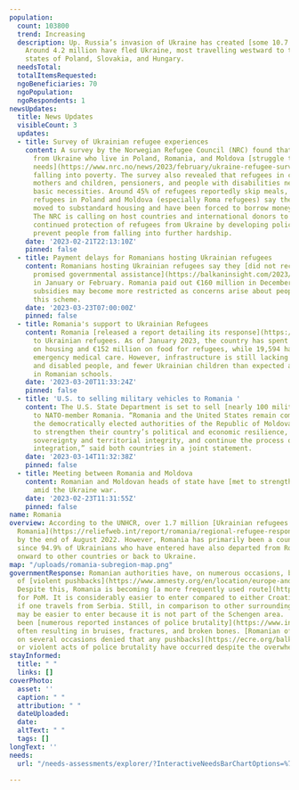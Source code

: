 ```yaml
---
population:
  count: 103800
  trend: Increasing
  description: Up. Russia’s invasion of Ukraine has created [some 10.7 million refugees](https://data2.unhcr.org/en/situations/ukraine/location?secret=unhcrrestricted).
    Around 4.2 million have fled Ukraine, most travelling westward to the bordering
    states of Poland, Slovakia, and Hungary.
  needsTotal: 
  totalItemsRequested: 
  ngoBeneficiaries: 70
  ngoPopulation: 
  ngoRespondents: 1
newsUpdates:
  title: News Updates
  visibleCount: 3
  updates:
  - title: Survey of Ukrainian refugee experiences
    content: A survey by the Norwegian Refugee Council (NRC) found that 68% of refugees
      from Ukraine who live in Poland, Romania, and Moldova [struggle to meet basic
      needs](https://www.nrc.no/news/2023/february/ukraine-refugee-survey/) and risk
      falling into poverty. The survey also revealed that refugees in collective centres,
      mothers and children, pensioners, and people with disabilities need help accessing
      basic necessities. Around 45% of refugees reportedly skip meals, while Ukrainian
      refugees in Poland and Moldova (especially Roma refugees) say they have been
      moved to substandard housing and have been forced to borrow money for survival.
      The NRC is calling on host countries and international donors to ensure the
      continued protection of refugees from Ukraine by developing policies that will
      prevent people from falling into further hardship.
    date: '2023-02-21T22:13:10Z'
    pinned: false
  - title: Payment delays for Romanians hosting Ukrainian refugees
    content: Romanians hosting Ukrainian refugees say they [did not receive their
      promised governmental assistance](https://balkaninsight.com/2023/03/23/romanians-hosting-ukrainian-refugees-complain-of-delay-in-payments/)
      in January or February. Romania paid out €160 million in December, but future
      subsidies may become more restricted as concerns arise about people abusing
      this scheme.
    date: '2023-03-23T07:00:00Z'
    pinned: false
  - title: Romania's support to Ukrainian Refugees
    content: Romania [released a report detailing its response](https://ec.europa.eu/migrant-integration/library-document/romania-report-national-response-those-displaced-ukraine_en)
      to Ukrainian refugees. As of January 2023, the country has spent €76 million
      on housing and €152 million on food for refugees, while 19,594 have received
      emergency medical care. However, infrastructure is still lacking for elderly
      and disabled people, and fewer Ukrainian children than expected are enrolled
      in Romanian schools.
    date: '2023-03-20T11:33:24Z'
    pinned: false
  - title: 'U.S. to selling military vehicles to Romania '
    content: The U.S. State Department is set to sell [nearly 100 military vehicles](https://www.rferl.org/a/romania-united-states-tactical-vehicles-sale/32318412.html)
      to NATO-member Romania. “Romania and the United States remain committed to supporting
      the democratically elected authorities of the Republic of Moldova in their efforts
      to strengthen their country’s political and economic resilience, defend its
      sovereignty and territorial integrity, and continue the process of European
      integration,” said both countries in a joint statement.
    date: '2023-03-14T11:32:38Z'
    pinned: false
  - title: Meeting between Romania and Moldova
    content: Romanian and Moldovan heads of state have [met to strengthen their relationship](https://apnews.com/article/russia-ukraine-politics-government-romania-287aee52255013dfa60a7c95aa805a72)
      amid the Ukraine war.
    date: '2023-02-23T11:31:55Z'
    pinned: false
name: Romania
overview: According to the UNHCR, over 1.7 million [Ukrainian refugees had entered
  Romania](https://reliefweb.int/report/romania/regional-refugee-response-plan-ukraine-situation-inter-agency-operational-update-romania-august-2022#:\~:text=Operational%20context,to%20remain%20in%20the%20country.)
  by the end of August 2022. However, Romania has primarily been a country of transition
  since 94.9% of Ukrainians who have entered have also departed from Romania to move
  onward to other countries or back to Ukraine.
map: "/uploads/romania-subregion-map.png"
governmentResponse: Romanian authorities have, on numerous occasions, been accused
  of [violent pushbacks](https://www.amnesty.org/en/location/europe-and-central-asia/romania/report-romania/).
  Despite this, Romania is becoming [a more frequently used route](https://www.infomigrants.net/en/post/32629/romania-poor-peoples-route-to-europe)
  for PoM. It is considerably easier to enter compared to either Croatia or Hungary
  if one travels from Serbia. Still, in comparison to other surrounding states, Romania
  may be easier to enter because it is not part of the Schengen area.  There have
  been [numerous reported instances of police brutality](https://www.infomigrants.net/en/post/32629/romania-poor-peoples-route-to-europe),
  often resulting in bruises, fractures, and broken bones. [Romanian officials have
  on several occasions denied that any pushbacks](https://ecre.org/balkan-route-croatia-and-romania-deny-systemic-pushbacks-despite-overwhelming-evidence-ngos-point-to-eu-complicity-and-urge-stronger-response-croatian-border-monitoring-toothless/)
  or violent acts of police brutality have occurred despite the overwhelming evidence.
stayInformed:
  title: " "
  links: []
coverPhoto:
  asset: ''
  caption: " "
  attribution: " "
  dateUploaded: 
  date: 
  altText: " "
  tags: []
longText: ''
needs:
  url: "/needs-assessments/explorer/?InteractiveNeedsBarChartOptions=%7B%22filters%22%3A%7B%22search%22%3A%22%22%2C%22quarter%22%3A%222023+Q1%22%2C%22region%22%3A%22Eastern+Europe%22%2C%22subregion%22%3A%22Romania%22%7D%2C%22axis%22%3A%7B%22indexBy%22%3A%22Category%22%2C%22groupBy%22%3A%22Item%22%7D%2C%22sort%22%3A%7B%22by%22%3A%22Label%22%2C%22order%22%3A%22Ascending%22%7D%7D&InteractiveNeedsBarChartTitle=Q1+2023+Romania+"

---
```

